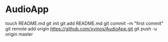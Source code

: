 AudioApp
========
touch README.md
git init
git add README.md
git commit -m "first commit"
git remote add origin https://github.com/xyinos/AudioApp.git
git push -u origin master

